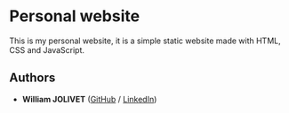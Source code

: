 # Personal website
This is my personal website, it is a simple static website made with HTML, CSS and JavaScript.

## Authors
* **William JOLIVET** ([GitHub](https://github.com/WilliamJlvt) / [LinkedIn](https://www.linkedin.com/in/william-jolivet-64951a24b/))
